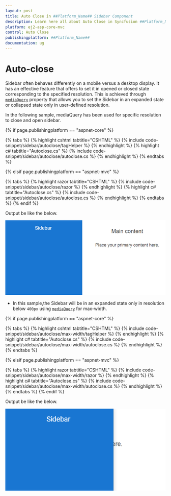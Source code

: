 ```yaml
---
layout: post
title: Auto Close in ##Platform_Name## Sidebar Component
description: Learn here all about Auto Close in Syncfusion ##Platform_Name## Sidebar component and more.
platform: ej2-asp-core-mvc
control: Auto Close
publishingplatform: ##Platform_Name##
documentation: ug
---
```



# Auto-close

Sidebar often behaves differently on a mobile versus a desktop display. It has an effective feature that offers to set it in opened or closed state corresponding to the specified resolution. This is achieved through [`mediaQuery`](https://help.syncfusion.com/cr/aspnetcore-js2/Syncfusion.EJ2~Syncfusion.EJ2.Navigations.Sidebar~mediaQuery.html) property that allows you to set the Sidebar in an expanded state or collapsed state only in user-defined resolution.

In the following sample, mediaQuery has been used for specific resolution to close and open sidebar.

{% if page.publishingplatform == "aspnet-core" %}

{% tabs %}
{% highlight cshtml tabtitle="CSHTML" %}
{% include code-snippet/sidebar/autoclose/tagHelper %}
{% endhighlight %}
{% highlight c# tabtitle="Autoclose.cs" %}
{% include code-snippet/sidebar/autoclose/autoclose.cs %}
{% endhighlight %}
{% endtabs %}

{% elsif page.publishingplatform == "aspnet-mvc" %}

{% tabs %}
{% highlight razor tabtitle="CSHTML" %}
{% include code-snippet/sidebar/autoclose/razor %}
{% endhighlight %}
{% highlight c# tabtitle="Autoclose.cs" %}
{% include code-snippet/sidebar/autoclose/autoclose.cs %}
{% endhighlight %}
{% endtabs %}
{% endif %}



Output be like the below.

![Sidebar Sample](./images/autoclose.png)

* In this sample,the Sidebar will be in an expanded state only in resolution below `400px` using [`mediaQuery`](https://help.syncfusion.com/cr/aspnetcore-js2/Syncfusion.EJ2~Syncfusion.EJ2.Navigations.Sidebar~mediaQuery.html) for max-width.

{% if page.publishingplatform == "aspnet-core" %}

{% tabs %}
{% highlight cshtml tabtitle="CSHTML" %}
{% include code-snippet/sidebar/autoclose/max-width/tagHelper %}
{% endhighlight %}
{% highlight c# tabtitle="Autoclose.cs" %}
{% include code-snippet/sidebar/autoclose/max-width/autoclose.cs %}
{% endhighlight %}
{% endtabs %}

{% elsif page.publishingplatform == "aspnet-mvc" %}

{% tabs %}
{% highlight razor tabtitle="CSHTML" %}
{% include code-snippet/sidebar/autoclose/max-width/razor %}
{% endhighlight %}
{% highlight c# tabtitle="Autoclose.cs" %}
{% include code-snippet/sidebar/autoclose/max-width/autoclose.cs %}
{% endhighlight %}
{% endtabs %}
{% endif %}



Output be like the below.

![Sidebar Sample](./images/auto_close.png)